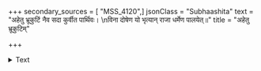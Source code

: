 +++
secondary_sources = [ "MSS_4120",]
jsonClass = "Subhaashita"
text = "अहेतु भ्रूकुटिं नैव सदा कुर्वीत पार्थिवः।  \nविना दोषेण यो भृत्यान् राजा धर्मेण पालयेत्॥"
title = "अहेतु भ्रूकुटिम्"

+++

<details><summary>Text</summary>

अहेतु भ्रूकुटिं नैव सदा कुर्वीत पार्थिवः।  
विना दोषेण यो भृत्यान् राजा धर्मेण पालयेत्॥
</details>
